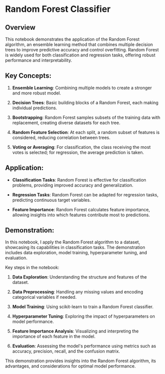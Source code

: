 # Random Forest Classifier

## Overview

This notebook demonstrates the application of the Random Forest algorithm, an ensemble learning method that combines multiple decision trees to improve predictive accuracy and control overfitting. Random Forest is widely used for both classification and regression tasks, offering robust performance and interpretability.

## Key Concepts:

1. **Ensemble Learning**: Combining multiple models to create a stronger and more robust model.

2. **Decision Trees**: Basic building blocks of a Random Forest, each making individual predictions.

3. **Bootstrapping**: Random Forest samples subsets of the training data with replacement, creating diverse datasets for each tree.

4. **Random Feature Selection**: At each split, a random subset of features is considered, reducing correlation between trees.

5. **Voting or Averaging**: For classification, the class receiving the most votes is selected; for regression, the average prediction is taken.

## Application:

- **Classification Tasks**: Random Forest is effective for classification problems, providing improved accuracy and generalization.

- **Regression Tasks**: Random Forest can be adapted for regression tasks, predicting continuous target variables.

- **Feature Importance**: Random Forest calculates feature importance, allowing insights into which features contribute most to predictions.

## Demonstration:

In this notebook, I apply the Random Forest algorithm to a dataset, showcasing its capabilities in classification tasks. The demonstration includes data exploration, model training, hyperparameter tuning, and evaluation.

Key steps in the notebook:

1. **Data Exploration**: Understanding the structure and features of the dataset.

2. **Data Preprocessing**: Handling any missing values and encoding categorical variables if needed.

3. **Model Training**: Using scikit-learn to train a Random Forest classifier.

4. **Hyperparameter Tuning**: Exploring the impact of hyperparameters on model performance.

5. **Feature Importance Analysis**: Visualizing and interpreting the importance of each feature in the model.

6. **Evaluation**: Assessing the model's performance using metrics such as accuracy, precision, recall, and the confusion matrix.

This demonstration provides insights into the Random Forest algorithm, its advantages, and considerations for optimal model performance.
